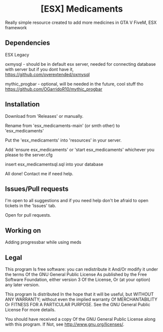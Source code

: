 <h1 align='center'>[ESX] Medicaments</a></h1><p align='center'>

Really simple resource created to add more medicines in GTA V FiveM, ESX framework

## Dependencies
ESX Legacy

oxmysql - should be in default esx server, needed for connecting database with server but if you dont have it, https://github.com/overextended/oxmysql

mythic_progbar - optional, will be needed in the future, cool stuff tho https://github.com/OGarridoR10/mythic_progbar

## Installation
Download from 'Releases' or manually.

Rename from 'esx_medicaments-main' (or smth other) to 'esx_medicaments' 

Put the 'esx_medicaments' into 'resources' in your server.

Add 'ensure esx_medicaments' or 'start esx_medicaments' whichever you please to the server.cfg

insert esx_medicamentsql.sql into your database

All done! Contact me if need help.

## Issues/Pull requests
I'm open to all suggestions and if you need help don't be afraid to open tickets in the 'Issues' tab.

Open for pull requests.

## Working on
Adding progressbar while using meds


## Legal

This program Is free software: you can redistribute it And/Or modify it under the terms Of the GNU General Public License As published by the Free Software Foundation, either version 3 Of the License, Or (at your option) any later version.

This program Is distributed In the hope that it will be useful, but WITHOUT ANY WARRANTY; without even the implied warranty Of MERCHANTABILITY Or FITNESS FOR A PARTICULAR PURPOSE. See the GNU General Public License For more details.

You should have received a copy Of the GNU General Public License along with this program. If Not, see <http://www.gnu.org/licenses/>.

